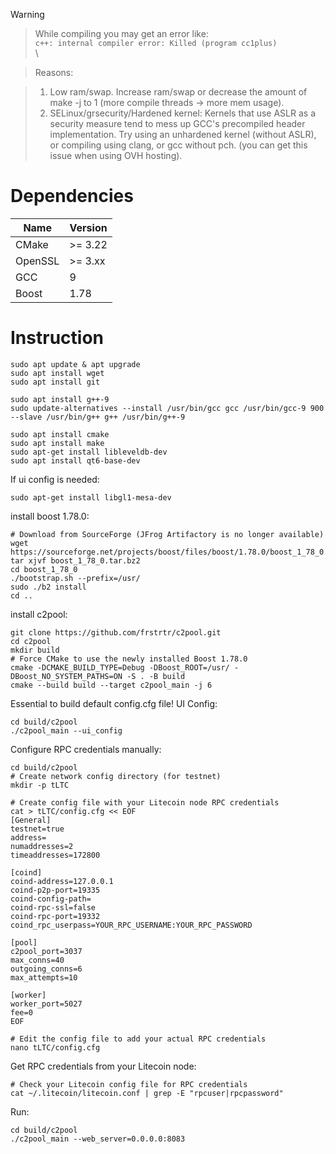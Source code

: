 > [!WARNING]

> While compiling you may get an error like:\
> `c++: internal compiler error: Killed (program cc1plus)`\
> \

> Reasons:

> 1. Low ram/swap. Increase ram/swap or decrease the amount of make -j to 1 (more compile threads -> more mem usage).
> 2. SELinux/grsecurity/Hardened kernel: Kernels that use ASLR as a security measure tend to mess up GCC's precompiled header implementation. Try using an unhardened kernel (without ASLR), or compiling using clang, or gcc without pch. (you can get this issue when using OVH hosting).

# Dependencies

| Name      | Version|
|-----------|--------|
| CMake     | >= 3.22|
| OpenSSL   | >= 3.xx|
| GCC       | 9      |
| Boost     | 1.78   |

# Instruction

```shell
sudo apt update & apt upgrade
sudo apt install wget
sudo apt install git

sudo apt install g++-9
sudo update-alternatives --install /usr/bin/gcc gcc /usr/bin/gcc-9 900 --slave /usr/bin/g++ g++ /usr/bin/g++-9

sudo apt install cmake
sudo apt install make
sudo apt-get install libleveldb-dev
sudo apt install qt6-base-dev
```

If ui config is needed:

```shell
sudo apt-get install libgl1-mesa-dev
```

install boost 1.78.0:

```shell
# Download from SourceForge (JFrog Artifactory is no longer available)
wget https://sourceforge.net/projects/boost/files/boost/1.78.0/boost_1_78_0.tar.bz2
tar xjvf boost_1_78_0.tar.bz2
cd boost_1_78_0
./bootstrap.sh --prefix=/usr/
sudo ./b2 install
cd ..
```

install c2pool:

```shell
git clone https://github.com/frstrtr/c2pool.git
cd c2pool
mkdir build
# Force CMake to use the newly installed Boost 1.78.0
cmake -DCMAKE_BUILD_TYPE=Debug -DBoost_ROOT=/usr/ -DBoost_NO_SYSTEM_PATHS=ON -S . -B build
cmake --build build --target c2pool_main -j 6
```

Essential to build default config.cfg file!
UI Config:

```shell
cd build/c2pool
./c2pool_main --ui_config
```

Configure RPC credentials manually:

```shell
cd build/c2pool
# Create network config directory (for testnet)
mkdir -p tLTC

# Create config file with your Litecoin node RPC credentials
cat > tLTC/config.cfg << EOF
[General]
testnet=true
address=
numaddresses=2
timeaddresses=172800

[coind]
coind-address=127.0.0.1
coind-p2p-port=19335
coind-config-path=
coind-rpc-ssl=false
coind-rpc-port=19332
coind_rpc_userpass=YOUR_RPC_USERNAME:YOUR_RPC_PASSWORD

[pool]
c2pool_port=3037
max_conns=40
outgoing_conns=6
max_attempts=10

[worker]
worker_port=5027
fee=0
EOF

# Edit the config file to add your actual RPC credentials
nano tLTC/config.cfg
```

Get RPC credentials from your Litecoin node:

```shell
# Check your Litecoin config file for RPC credentials
cat ~/.litecoin/litecoin.conf | grep -E "rpcuser|rpcpassword"
```

Run:

```shell
cd build/c2pool
./c2pool_main --web_server=0.0.0.0:8083
```
